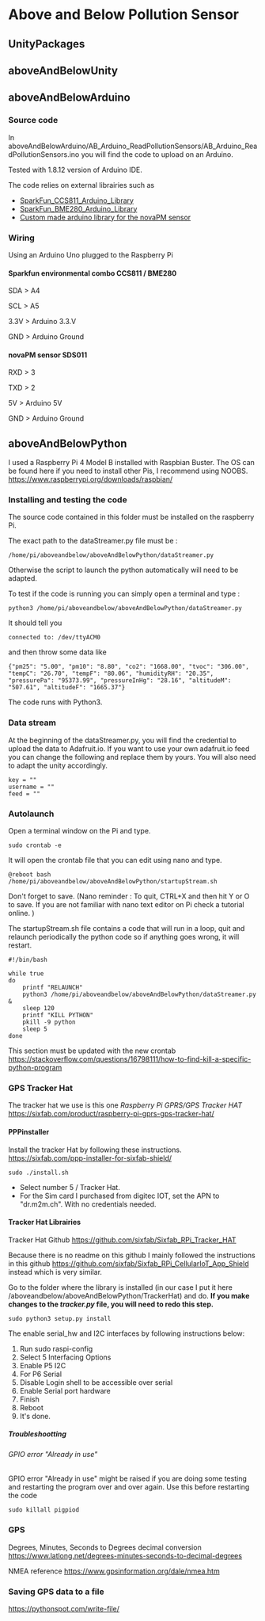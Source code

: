 # Above and Below Pollution Sensor

## UnityPackages

## aboveAndBelowUnity


## aboveAndBelowArduino

### Source code
In aboveAndBelowArduino/AB_Arduino_ReadPollutionSensors/AB_Arduino_ReadPollutionSensors.ino you will find the code to upload on an Arduino. 

Tested with 1.8.12 version of Arduino IDE.

The code relies on external librairies such as 
* [SparkFun_CCS811_Arduino_Library](https://github.com/sparkfun/SparkFun_CCS811_Arduino_Library)
* [SparkFun_BME280_Arduino_Library](https://github.com/sparkfun/SparkFun_BME280_Arduino_Library)
* [Custom made arduino library for the novaPM sensor](https://github.com/lauraperrenoud/novaPM)
 

### Wiring
Using an Arduino Uno plugged to the Raspberry Pi

#### Sparkfun environmental combo CCS811 / BME280

SDA > A4

SCL > A5

3.3V > Arduino 3.3.V

GND > Arduino Ground

#### novaPM sensor SDS011

RXD > 3

TXD > 2

5V > Arduino 5V

GND > Arduino Ground

## aboveAndBelowPython
 
I used a Raspberry Pi 4 Model B installed with Raspbian Buster. 
The OS can be found here if you need to install other Pis, I recommend using NOOBS. https://www.raspberrypi.org/downloads/raspbian/

### Installing and testing the code
The source code contained in this folder must be installed on the raspberry Pi. 

The exact path to the dataStreamer.py file must be :
```
/home/pi/aboveandbelow/aboveAndBelowPython/dataStreamer.py
```
Otherwise the script to launch the python automatically will need to be adapted. 

To test if the code is running you can simply open a terminal and type :
```
python3 /home/pi/aboveandbelow/aboveAndBelowPython/dataStreamer.py
```
It should tell you
```
connected to: /dev/ttyACM0
```
and then throw some data like
```
{"pm25": "5.00", "pm10": "8.80", "co2": "1668.00", "tvoc": "306.00", "tempC": "26.70", "tempF": "80.06", "humidityRH": "20.35", "pressurePa": "95373.99", "pressureInHg": "28.16", "altitudeM": "507.61", "altitudeF": "1665.37"}
```
The code runs with Python3. 

### Data stream

At the beginning of the dataStreamer.py, you will find the credential to upload the data to Adafruit.io. If you want to use your own adafruit.io feed you can change the following and replace them by yours. You will also need to adapt the unity accordingly. 
```
key = ""
username = ""
feed = ""
```

### Autolaunch

Open a terminal window on the Pi and type.
```
sudo crontab -e
```
It will open the crontab file that you can edit using nano and type. 
```
@reboot bash /home/pi/aboveandbelow/aboveAndBelowPython/startupStream.sh
```
Don't forget to save. (Nano reminder : To quit, CTRL+X and then hit Y or O to save. If you are not familiar with nano text editor on Pi check a tutorial online. )

The startupStream.sh file contains a code that will run in a loop, quit and relaunch periodically the python code so if anything goes wrong, it will restart.

```
#!/bin/bash

while true
do
	printf "RELAUNCH"
	python3 /home/pi/aboveandbelow/aboveAndBelowPython/dataStreamer.py &
	sleep 120
	printf "KILL PYTHON"
	pkill -9 python
	sleep 5
done
```
This section must be updated with the new crontab 
https://stackoverflow.com/questions/16798111/how-to-find-kill-a-specific-python-program


### GPS Tracker Hat
The tracker hat we use is this one *Raspberry Pi GPRS/GPS Tracker HAT*
https://sixfab.com/product/raspberry-pi-gprs-gps-tracker-hat/

#### PPPinstaller
Install the tracker Hat by following these instructions. 
https://sixfab.com/ppp-installer-for-sixfab-shield/
```
sudo ./install.sh
```
* Select number 5 / Tracker Hat. 
* For the Sim card I purchased from digitec IOT, set the APN to "dr.m2m.ch". With no credentials needed. 

#### Tracker Hat Librairies
Tracker Hat Github
https://github.com/sixfab/Sixfab_RPi_Tracker_HAT

Because there is no readme on this github I mainly followed the instructions in this github https://github.com/sixfab/Sixfab_RPi_CellularIoT_App_Shield instead which is very similar. 

Go to the folder where the library is installed (in our case I put it here /aboveandbelow/aboveAndBelowPython/TrackerHat) and do. **If you make changes to the _tracker.py_ file, you will need to redo this step.**
```
sudo python3 setup.py install
```
The enable serial_hw and I2C interfaces by following instructions below:

1. Run sudo raspi-config
2. Select 5 Interfacing Options
3. Enable P5 I2C
4. For P6 Serial
5. Disable Login shell to be accessible over serial
6. Enable Serial port hardware
7. Finish
8. Reboot
9. It's done.
##### Troubleshootting
###### GPIO error "Already in use"
GPIO error "Already in use" might be raised if you are doing some testing and restarting the program over and over again. 
Use this before restarting the code
```
sudo killall pigpiod
```

### GPS
Degrees, Minutes, Seconds to Degrees decimal conversion 
https://www.latlong.net/degrees-minutes-seconds-to-decimal-degrees

NMEA reference
https://www.gpsinformation.org/dale/nmea.htm


### Saving GPS data to a file
https://pythonspot.com/write-file/




